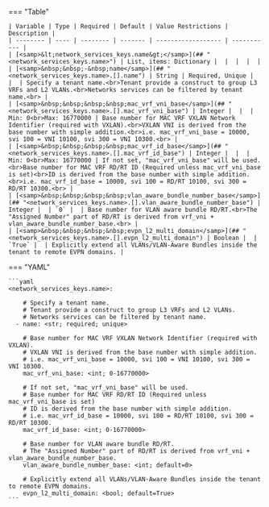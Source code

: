 <!--
  ~ Copyright (c) 2023 Arista Networks, Inc.
  ~ Use of this source code is governed by the Apache License 2.0
  ~ that can be found in the LICENSE file.
  -->
=== "Table"

    | Variable | Type | Required | Default | Value Restrictions | Description |
    | -------- | ---- | -------- | ------- | ------------------ | ----------- |
    | [<samp>&lt;network_services_keys.name&gt;</samp>](## "<network_services_keys.name>") | List, items: Dictionary |  |  |  |  |
    | [<samp>&nbsp;&nbsp;-&nbsp;name</samp>](## "<network_services_keys.name>.[].name") | String | Required, Unique |  |  | Specify a tenant name.<br>Tenant provide a construct to group L3 VRFs and L2 VLANs.<br>Networks services can be filtered by tenant name.<br> |
    | [<samp>&nbsp;&nbsp;&nbsp;&nbsp;mac_vrf_vni_base</samp>](## "<network_services_keys.name>.[].mac_vrf_vni_base") | Integer |  |  | Min: 0<br>Max: 16770000 | Base number for MAC VRF VXLAN Network Identifier (required with VXLAN).<br>VXLAN VNI is derived from the base number with simple addition.<br>i.e. mac_vrf_vni_base = 10000, svi 100 = VNI 10100, svi 300 = VNI 10300.<br> |
    | [<samp>&nbsp;&nbsp;&nbsp;&nbsp;mac_vrf_id_base</samp>](## "<network_services_keys.name>.[].mac_vrf_id_base") | Integer |  |  | Min: 0<br>Max: 16770000 | If not set, "mac_vrf_vni_base" will be used.<br>Base number for MAC VRF RD/RT ID (Required unless mac_vrf_vni_base is set)<br>ID is derived from the base number with simple addition.<br>i.e. mac_vrf_id_base = 10000, svi 100 = RD/RT 10100, svi 300 = RD/RT 10300.<br> |
    | [<samp>&nbsp;&nbsp;&nbsp;&nbsp;vlan_aware_bundle_number_base</samp>](## "<network_services_keys.name>.[].vlan_aware_bundle_number_base") | Integer |  | `0` |  | Base number for VLAN aware bundle RD/RT.<br>The "Assigned Number" part of RD/RT is derived from vrf_vni + vlan_aware_bundle_number_base.<br> |
    | [<samp>&nbsp;&nbsp;&nbsp;&nbsp;evpn_l2_multi_domain</samp>](## "<network_services_keys.name>.[].evpn_l2_multi_domain") | Boolean |  | `True` |  | Explicitly extend all VLANs/VLAN-Aware Bundles inside the tenant to remote EVPN domains. |

=== "YAML"

    ```yaml
    <network_services_keys.name>:

        # Specify a tenant name.
        # Tenant provide a construct to group L3 VRFs and L2 VLANs.
        # Networks services can be filtered by tenant name.
      - name: <str; required; unique>

        # Base number for MAC VRF VXLAN Network Identifier (required with VXLAN).
        # VXLAN VNI is derived from the base number with simple addition.
        # i.e. mac_vrf_vni_base = 10000, svi 100 = VNI 10100, svi 300 = VNI 10300.
        mac_vrf_vni_base: <int; 0-16770000>

        # If not set, "mac_vrf_vni_base" will be used.
        # Base number for MAC VRF RD/RT ID (Required unless mac_vrf_vni_base is set)
        # ID is derived from the base number with simple addition.
        # i.e. mac_vrf_id_base = 10000, svi 100 = RD/RT 10100, svi 300 = RD/RT 10300.
        mac_vrf_id_base: <int; 0-16770000>

        # Base number for VLAN aware bundle RD/RT.
        # The "Assigned Number" part of RD/RT is derived from vrf_vni + vlan_aware_bundle_number_base.
        vlan_aware_bundle_number_base: <int; default=0>

        # Explicitly extend all VLANs/VLAN-Aware Bundles inside the tenant to remote EVPN domains.
        evpn_l2_multi_domain: <bool; default=True>
    ```
